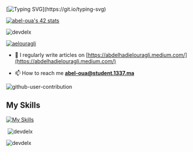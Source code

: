 [![Typing SVG](https://readme-typing-svg.herokuapp.com?color=%2323F715&vCenter=true&lines=Hey+There!;I'm+Abdel;Thanks+for+visting;)](https://git.io/typing-svg)

[![abel-oua's 42 stats](https://badge.mediaplus.ma/greenbinary/abel-oua)](https://github.com/oakoudad/badge42)

<p align="left"> <img src="https://komarev.com/ghpvc/?username=devdelx&label=Profile%20views&color=0e75b6&style=flat" alt="devdelx" /> </p>

<p align="left"> <a href="https://twitter.com/aelouragli" target="blank"><img src="https://img.shields.io/twitter/follow/aelouragli?logo=twitter&style=for-the-badge" alt="aelouragli" /></a> </p>

- 📝 I regularly write articles on [https://abdelhadielouragli.medium.com/](https://abdelhadielouragli.medium.com/)

- 📫 How to reach me **abel-oua@student.1337.ma**

![github-user-contribution](https://user-images.githubusercontent.com/58959408/157782696-8bc9ca49-ca61-4ab5-8b83-49c4e76c1a8f.svg)

</div>


## My Skills

[![My Skills](https://skillicons.dev/icons?i=c,bash,vim,vscode,html,css,js,ts,solidity,react,nextjs,tailwind,bootstrap,vercel,wordpress,git,figma)](https://skillicons.dev)





<p>&nbsp;<img align="center" src="https://github-readme-stats.vercel.app/api/top-langs?username=devdelx&show_icons=true&locale=en&layout=compact" alt="devdelx" /></p>

<p><img align="center" src="https://github-readme-stats.vercel.app/api?username=devdelx&show_icons=true&locale=en" alt="devdelx" /></p>



